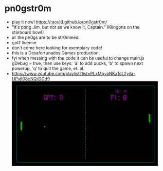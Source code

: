 # pn0gstr0m
* play it now! https://raould.github.io/pn0gstr0m/
* "it's pong Jim, but not as we know it, Captain." (Klingons on the starboard bow!)
* all the pn0gs are to be str0mmed.
* gpl2 license.
* don't come here looking for exemplary code!
* this is a Desafortunados Games production.
* fyi when messing with the code it can be useful to change main.js gDebug = true, then use keys: 'a' to add pucks, 'b' to spawn next powerup, 'q' to quit the game, et. al.
* https://www.youtube.com/playlist?list=PLxMqvaNKx1cL2yila-UPujI08eNQrDGd9
![pn0g](./pn0g.PNG)
